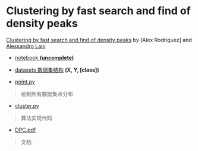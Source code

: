 # Clustering by fast search and find of density peaks

[Clustering by fast search and find of density peaks](http://science.sciencemag.org/content/344/6191/1492.full) by [Alex Rodriguez] and [Alessandro Laio](https://people.sissa.it/~laio/)

- [notebook **(uncomplete)**](https://github.com/ahazxm/DPC/blob/master/Clustering%20by%20fast%20search%20and%20find%20of%20density%20peaks.ipynb)

- [datasets 数据集结构](https://github.com/7thMar/DPC/tree/master/dataset) **(X, Y, [class])**

- [point.py](https://github.com/7thMar/DPC/blob/master/point.py)
> 绘制所有数据集点分布

- [cluster.py](https://github.com/7thMar/DPC/blob/master/cluster.py)
> 算法实现代码

- [DPC.pdf](https://github.com/7thMar/DPC/blob/master/DPC.pdf)
> 文档

